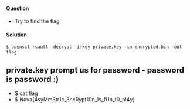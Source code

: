 #### Question
 * Try to find the flag

#### Solution
  ``` $ openssl rsautl -decrypt -inkey private.key -in encrypted.bin -out flag ```

 ## private.key prompt us for password - password is password :)

  -   $ cat flag
  -   $ Nova{4syMm3tr1c_3ncRypt10n_1s_fUn_t0_pl4y}
